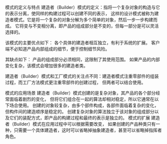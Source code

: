 模式的定义与特点
建造者（Builder）模式的定义：指将一个复杂对象的构造与它的表示分离，使同样的构建过程可以创建不同的表示，
这样的设计模式被称为建造者模式。它是将一个复杂的对象分解为多个简单的对象，然后一步一步构建而成。
它将变与不变相分离，即产品的组成部分是不变的，但每一部分是可以灵活选择的。

该模式的主要优点如下：
各个具体的建造者相互独立，有利于系统的扩展。
客户端不必知道产品内部组成的细节，便于控制细节风险。

其缺点如下：
产品的组成部分必须相同，这限制了其使用范围。
如果产品的内部变化复杂，该模式会增加很多的建造者类。

建造者（Builder）模式和工厂模式的关注点不同：建造者模式注重零部件的组装过程，而工厂方法模式更注重零部件的创建过程，
但两者可以结合使用。


模式的应用场景
建造者（Builder）模式创建的是复杂对象，其产品的各个部分经常面临着剧烈的变化，
但将它们组合在一起的算法却相对稳定，所以它通常在以下场合使用。
创建的对象较复杂，由多个部件构成，各部件面临着复杂的变化，但构件间的建造顺序是稳定的。
创建复杂对象的算法独立于该对象的组成部分以及它们的装配方式，即产品的构建过程和最终的表示是独立的。
模式的扩展
建造者（Builder）模式在应用过程中可以根据需要改变，
如果创建的产品种类只有一种，只需要一个具体建造者，这时可以省略掉抽象建造者，甚至可以省略掉指挥者角色。